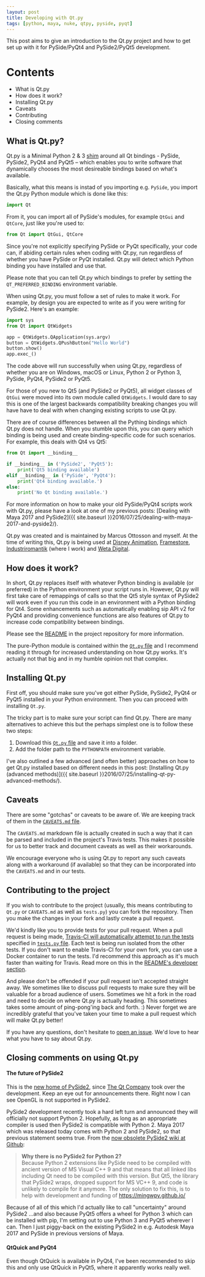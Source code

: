 ```yaml
---
layout: post
title: Developing with Qt.py
tags: [python, maya, nuke, qtpy, pyside, pyqt]
---
```


This post aims to give an introduction to the Qt.py project and how to get set up with it for PySide/PyQt4 and PySide2/PyQt5 development.

<!--more-->

# Contents

* What is Qt.py
* How does it work?
* Installing Qt.py
* Caveats
* Contributing
* Closing comments


## What is Qt.py?

Qt.py is a Minimal Python 2 & 3 [shim](https://en.wikipedia.org/wiki/Shim_(computing)) around all Qt bindings - PySide, PySide2, PyQt4 and PyQt5 – which enables you to write software that dynamically chooses the most desireable bindings based on what's available.

Basically, what this means is instad of you importing e.g. `PySide`, you import the Qt.py Python module which is done like this:

```python
import Qt
```

From it, you can import all of PySide's modules, for example `QtGui` and `QtCore`, just like you're used to:

```python
from Qt import QtGui, QtCore
```

Since you're not explicitly specifying PySide or PyQt specifically, your code can, if abiding certain rules when coding with Qt.py, run regardless of whether you have PySide or PyQt installed. Qt.py will detect which Python binding you have installed and use that.

Please note that you can tell Qt.py which bindings to prefer by setting the `QT_PREFERRED_BINDING` environment variable.

When using Qt.py, you must follow a set of rules to make it work. For example, by design you are expected to write as if you were writing for PySide2. Here's an example:

```python
import sys
from Qt import QtWidgets

app = QtWidgets.QApplication(sys.argv)
button = QtWidgets.QPushButton("Hello World")
button.show()
app.exec_()
```

The code above will run successfully when using Qt.py, regardless of whether you are on Windows, macOS or Linux, Python 2 or Python 3, PySide, PyQt4, PySide2 or PyQt5.

For those of you new to Qt5 (and PySide2 or PyQt5), all widget classes of `QtGui` were moved into its own module called `QtWidgets`. I would dare to say this is one of the largest backwards compatibility breaking changes you will have have to deal with when changing existing scripts to use Qt.py.

There are of course differences between all the Pything bindings which Qt.py does not handle. When you stumble upon this, you can query which binding is being used and create binding-specific code for such scenarios. For example, this deals with Qt4 vs Qt5:

```python
from Qt import __binding__

if __binding__ in ('PySide2', 'PyQt5'):
    print('Qt5 binding available')
elif __binding__ in ('PySide', 'PyQt4'):
    print('Qt4 binding available.')
else:
    print('No Qt binding available.')
```

For more information on how to make your old PySide/PyQt4 scripts work with Qt.py, please have a look at one of my previous posts: [Dealing with Maya 2017 and PySide2]({{ site.baseurl }}2016/07/25/dealing-with-maya-2017-and-pyside2/).

Qt.py was created and is maintained by Marcus Ottosson and myself. At the time of writing this, Qt.py is being used at [Disney Animation](http://www.disneyanimation.com), [Framestore](https://www.framestore.com), [Industriromantik](http://www.industriromantik.se) (where I work) and [Weta Digital](https://www.wetafx.co.nz).


## How does it work?

In short, Qt.py replaces itself with whatever Python binding is available (or preferred) in the Python environment your script runs in. However, Qt.py will first take care of remappings of calls so that the Qt5 style syntax of PySide2 will work even if you run this code in an environment with a Python binding for Qt4. Some enhancements such as automatically enabling sip API v2 for PyQt4 and providing convenience functions are also features of Qt.py to increase code compatibility between bindings.

Please see the [README](https://github.com/mottosso/Qt.py#how-it-works) in the project repository for more information.

The pure-Python module is contained within the [`Qt.py` file](https://raw.githubusercontent.com/mottosso/Qt.py/master/Qt.py) and I recommend reading it through for increased understanding on how Qt.py works. It's actually not that big and in my humble opinion not that complex.


## Installing Qt.py

First off, you should make sure you've got either PySide, PySide2, PyQt4 or PyQt5 installed in your Python environment. Then you can proceed with installing `Qt.py`.

The tricky part is to make sure your script can find Qt.py. There are many alternatives to achieve this but the perhaps simplest one is to follow these two steps:

1. Download this [`Qt.py` file](https://raw.githubusercontent.com/mottosso/Qt.py/master/Qt.py) and save it into a folder.
2. Add the folder path to the `PYTHONPATH` environment variable.

I've also outlined a few advanced (and often better) approaches on how to get Qt.py installed based on different needs in this post: [Installing Qt.py (advanced methods)]({{ site.baseurl }}2016/07/25/installing-qt-py-advanced-methods/).


## Caveats

There are some "gotchas" or caveats to be aware of. We are keeping track of them in the [`CAVEATS.md` file](https://github.com/mottosso/Qt.py/blob/master/CAVEATS.md).

The `CAVEATS.md` markdown file is actually created in such a way that it can be parsed and included in the project's Travis tests. This makes it possible for us to better track and document caveats as well as their workarounds.

We encourage everyone who is using Qt.py to report any such caveats along with a workaround (if available) so that they can be incorporated into the `CAVEATS.md` and in our tests.


## Contributing to the project

If you wish to contribute to the project (usually, this means contributing to `Qt.py` or `CAVEATS.md` as well as `tests.py`) you can fork the repository. Then you make the changes in your fork and lastly create a pull request.

We'd kindly like you to provide tests for your pull request. When a pull request is being made, [Travis-CI will automatically attempt to run the tests](https://travis-ci.org/mottosso/Qt.py) specified in [`tests.py` file](https://github.com/mottosso/Qt.py/blob/master/tests.py). Each test is being run isolated from the other tests. If you don't want to enable Travis-CI for your own fork, you can use a Docker container to run the tests. I'd recommend this approach as it's much faster than waiting for Travis. Read more on this in the [README's developer section](https://github.com/mottosso/Qt.py#developer-guide).

And please don't be offended if your pull request isn't accepted straight away. We sometimes like to discuss pull requests to make sure they will be valuable for a broad audience of users. Sometimes we hit a fork in the road and need to decide on where Qt.py is actually heading. This sometimes takes some amount of ping-pong'ing back and forth. :) Never forget we are incredibly grateful that you've taken your time to make a pull request which will make Qt.py better!

If you have any questions, don't hesitate to [open an issue](https://github.com/mottosso/Qt.py/issues). We'd love to hear what you have to say about Qt.py.


## Closing comments on using Qt.py

#### The future of PySide2

This is the [new home of PySide2](https://wiki.qt.io/PySide2), since [The Qt Company](https://www.qt.io) took over the development. Keep an eye out for announcements there. Right now I can see OpenGL is not supported in PySide2.

PySide2 development recently took a hard left turn and announced they will officially not support Python 2. Hopefully, as long as an appropriate compiler is used then PySide2 is compatible with Python 2. Maya 2017 which was released today comes with Python 2 and PySide2, so that previous statement seems true. From the [now obsolete PySide2 wiki at Github](https://github.com/PySide/pyside2/wiki):

> **Why there is no PySide2 for Python 2?**  
> Because Python 2 extensions like PySide need to be compiled with ancient version of MS Visual C++ 9 and that means that all linked libs including Qt need to be compiled with this version. But Qt5, the library that PySide2 wraps, dropped support for MS VC++ 9, and code is unlikely to compile for it anymore. The only solution to fix this, is to help with development and funding of https://mingwpy.github.io/

Because of all of this which I'd actually like to call "uncertainty" around PySide2 ...and also because PyQt5 offers a wheel for Python 3 which can be installed with pip, I'm setting out to use Python 3 and PyQt5 wherever I can. Then I just piggy-back on the existing PySide2 in e.g. Autodesk Maya 2017 and PySide in previous versions of Maya.


#### QtQuick and PyQt4

Even though QtQuick is available in PyQt4, I've been recommended to skip this and only use QtQuick in PyQt5, where it apparently works really well.
